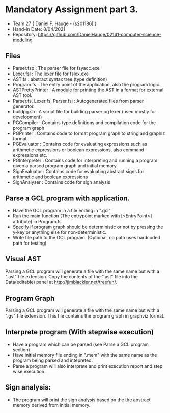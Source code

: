 # Mandatory Assignment part 3.
- Team 27 { Daniel F. Hauge - (s201186) }
- Hand-in Date: 8/04/2021
- Repository: https://github.com/DanielHauge/02141-computer-science-modeling

## Files
- Parser.fsp : The parser file for fsyacc.exe
- Lexer.fsl : The lexer file for fslex.exe
- AST.fs : abstract syntax tree (type definition)
- Program.fs : The entry point of the application, also the program logic.
- ASTPrettyPrinter : A module for printing the AST in a format for external AST tool.
- Parser.fs, Lexer.fs, Parser.fsi : Autogenerated files from parser generator.
- buildpg.sh : A script file for building parser og lexer (used mostly for development)
- PGCompiler : Contains type definitions and compilation code for the program graph
- PGPrinter : Contains code to format program graph to string and graphiz format.
- PGEvaluator : Contains code for evaluating expressions such as arithmetic expressions or boolean expressions, also command expressions etc.
- PGInterpreter : Contains code for interpreting and running a program given a parsed program graph and initial memory.
- SignEvaluator : Contains code for evaluating abstract signs for arithmetic and boolean expressions
- SignAnalyser : Contains code for sign analysis

## Parse a GCL program with application.
- Have the GCL program in a file ending in ".gcl"
- Run the main function (The entrypoint marked with [\<EntryPoint>] attribute) in Program.fs
- Specify if program graph should be deterministic or not by pressing the y-key or anything else for non-deterministic.
- Write file path to the GCL program. (Optional, no path uses hardcoded path for testing)

## Visual AST
Parsing a GCL program will generate a file with the same name but with a ".ast" file extension. Copy the contents of the ".ast" file into the Data(editable) panel at http://jimblackler.net/treefun/.

## Program Graph
Parsing a GCL program will generate a file with the same name but with a ".gv" file extension. This file contains the program graph in graphviz format.

## Interprete program (With stepwise execution)
- Have a program which can be parsed (see Parse a GCL program section)
- Have initial memory file ending in ".mem" with the same name as the program being parsed and intepreted.
- Parse a program will also interprete and print execution report and step wise execution.

## Sign analysis:
- The program will print the sign analysis based on the the abstract memory derived from initial memory.